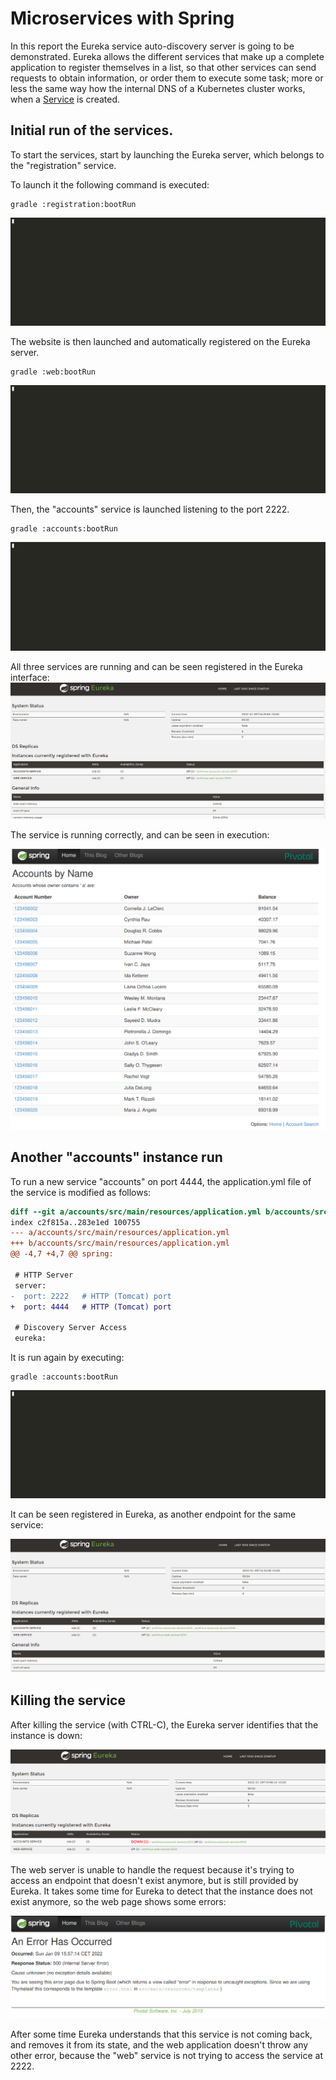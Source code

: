 # Microservices with Spring

In this report the Eureka service auto-discovery server is going to be demonstrated.
Eureka allows the different services that make up a complete application to register themselves in a list, so that other services can send requests to obtain information, or order them to execute some task; more or less the same way how the internal DNS of a Kubernetes cluster works, when a [Service](https://kubernetes.io/docs/concepts/services-networking/service/) is created.

## Initial run of the services.

To start the services, start by launching the Eureka server, which belongs to the "registration" service.

To launch it the following command is executed:
```console
gradle :registration:bootRun
```
![](./docs/images/registration.gif)

The website is then launched and automatically registered on the Eureka server.

```console
gradle :web:bootRun
```
![](./docs/images/web.gif)

Then, the "accounts" service is launched listening to the port 2222.

```console
gradle :accounts:bootRun
```
![](./docs/images/accounts_2222.gif)

All three services are running and can be seen registered in the Eureka interface:
![](./docs/images/eureka_1.png)

The service is running correctly, and can be seen in execution:

![](./docs/images/web_accounts.png)

## Another "accounts" instance run

To run a new service "accounts" on port 4444, the application.yml file of the service is modified as follows:
```diff
diff --git a/accounts/src/main/resources/application.yml b/accounts/src/main/resources/application.yml
index c2f815a..283e1ed 100755
--- a/accounts/src/main/resources/application.yml
+++ b/accounts/src/main/resources/application.yml
@@ -4,7 +4,7 @@ spring:
 
 # HTTP Server
 server:
-  port: 2222   # HTTP (Tomcat) port
+  port: 4444   # HTTP (Tomcat) port
 
 # Discovery Server Access
 eureka:
```

It is run again by executing: 

```console
gradle :accounts:bootRun
```

![](./docs/images/accounts_4444.gif)

It can be seen registered in Eureka, as another endpoint for the same service:

![](./docs/images/eureka_2.png)

## Killing the service

After killing the service (with CTRL-C), the Eureka server identifies that the instance is down:

![](./docs/images/accounts_down.png)

The web server is unable to handle the request because it's trying to access an endpoint that doesn't exist anymore, but is still provided by Eureka.
It takes some time for Eureka to detect that the instance does not exist anymore, so the web page shows some errors:

![](./docs/images/account_requests_sometimes_fails.png)

After some time Eureka understands that this service is not coming back, and removes it from its state, and the web application doesn't throw any other error, because
the "web" service is not trying to access the service at 2222.
